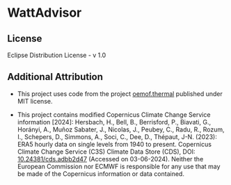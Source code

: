 # WattAdvisor

## License

Eclipse Distribution License - v 1.0

## Additional Attribution

- This project uses code from the project [oemof.thermal](https://github.com/oemof/oemof-thermal) published under MIT license.

- This project contains modified Copernicus Climate Change Service information [2024]: 
Hersbach, H., Bell, B., Berrisford, P., Biavati, G., Horányi, A., Muñoz Sabater, J., Nicolas, J., Peubey, C., Radu, R., Rozum, I., Schepers, D., Simmons, A., Soci, C., Dee, D., Thépaut, J-N. (2023): ERA5 hourly data on single levels from 1940 to present. Copernicus Climate Change Service (C3S) Climate Data Store (CDS), DOI: [10.24381/cds.adbb2d47](https://doi.org/10.24381/cds.adbb2d47) (Accessed on 03-06-2024). Neither the European Commission nor ECMWF is responsible for any use that may be made of the Copernicus information or data contained.
